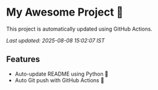 # My Awesome Project 🚀

This project is automatically updated using GitHub Actions.

_Last updated: 2025-08-08 15:02:07 IST_

## Features
- Auto-update README using Python 🐍
- Auto Git push with GitHub Actions 🤖
